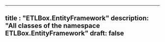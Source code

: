 
---
title : "ETLBox.EntityFramework"
description: "All classes of the namespace ETLBox.EntityFramework"
draft: false
---

